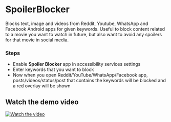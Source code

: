 # SpoilerBlocker
Blocks text, image and videos from Reddit, Youtube, WhatsApp and Facebook Android apps for given keywords. Useful to block content related to a movie you want to watch in future, but also want to avoid any spoilers for that movie in social media.


### Steps
* Enable **Spoiler Blocker** app in accessibility services settings
* Enter keywords that you want to block
* Now when you open Reddit/YouTube/WhatsApp/Facebook app, posts/videos/status/post that contains the keywords will be blocked and a red overlay will be shown

## Watch the demo video
[![Watch the video](https://img.youtube.com/vi/q1MPFRlJkmQ/maxresdefault.jpg)](https://youtube.com/shorts/q1MPFRlJkmQ)
